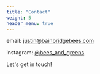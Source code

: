 ```yaml
---
title: "Contact"
weight: 5
header_menu: true
---
```


email: [justin@bainbridgebees.com](mailto:justin@bainbridgebees.com)

instagram: [@bees_and_greens](https://www.instagram.com/bees_and_greens/)

Let's get in touch!
